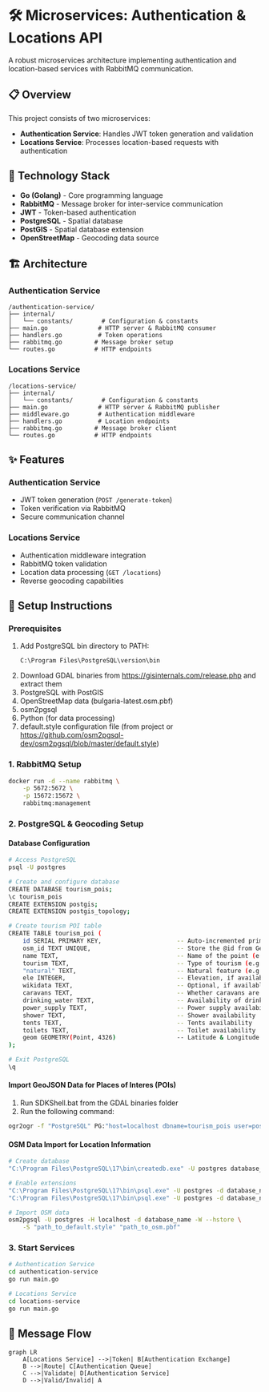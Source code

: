 # 🛠️ Microservices: Authentication & Locations API

A robust microservices architecture implementing authentication and location-based services with RabbitMQ communication.

## 📋 Overview

This project consists of two microservices:

- **Authentication Service**: Handles JWT token generation and validation
- **Locations Service**: Processes location-based requests with authentication

## 🚀 Technology Stack

- **Go (Golang)** - Core programming language
- **RabbitMQ** - Message broker for inter-service communication
- **JWT** - Token-based authentication
- **PostgreSQL** - Spatial database
- **PostGIS** - Spatial database extension
- **OpenStreetMap** - Geocoding data source

## 🏗️ Architecture

### Authentication Service
```
/authentication-service/
├── internal/
│   └── constants/        # Configuration & constants
├── main.go              # HTTP server & RabbitMQ consumer
├── handlers.go          # Token operations
├── rabbitmq.go         # Message broker setup
└── routes.go           # HTTP endpoints
```

### Locations Service
```
/locations-service/
├── internal/
│   └── constants/        # Configuration & constants
├── main.go              # HTTP server & RabbitMQ publisher
├── middleware.go        # Authentication middleware
├── handlers.go          # Location endpoints
├── rabbitmq.go         # Message broker client
└── routes.go           # HTTP endpoints
```

## ✨ Features

### Authentication Service
- JWT token generation (`POST /generate-token`)
- Token verification via RabbitMQ
- Secure communication channel

### Locations Service
- Authentication middleware integration
- RabbitMQ token validation
- Location data processing (`GET /locations`)
- Reverse geocoding capabilities

## 🚀 Setup Instructions

### Prerequisites
1. Add PostgreSQL bin directory to PATH:
   ```
   C:\Program Files\PostgreSQL\version\bin
   ```
2. Download GDAL binaries from https://gisinternals.com/release.php and extract them
3. PostgreSQL with PostGIS
4. OpenStreetMap data (bulgaria-latest.osm.pbf)
5. osm2pgsql
6. Python (for data processing)
7. default.style configuration file (from project or https://github.com/osm2pgsql-dev/osm2pgsql/blob/master/default.style)

### 1. RabbitMQ Setup
```bash
docker run -d --name rabbitmq \
    -p 5672:5672 \
    -p 15672:15672 \
    rabbitmq:management
```

### 2. PostgreSQL & Geocoding Setup

#### Database Configuration
```bash
# Access PostgreSQL
psql -U postgres

# Create and configure database
CREATE DATABASE tourism_pois;
\c tourism_pois
CREATE EXTENSION postgis;
CREATE EXTENSION postgis_topology;

# Create tourism POI table
CREATE TABLE tourism_poi (
    id SERIAL PRIMARY KEY,                     -- Auto-incremented primary key
    osm_id TEXT UNIQUE,                        -- Store the @id from GeoJSON
    name TEXT,                                 -- Name of the point (e.g., Kavatsi, Strinava)
    tourism TEXT,                              -- Type of tourism (e.g., camp_site)
    "natural" TEXT,                            -- Natural feature (e.g., peak)
    ele INTEGER,                               -- Elevation, if available
    wikidata TEXT,                             -- Optional, if available
    caravans TEXT,                             -- Whether caravans are available
    drinking_water TEXT,                       -- Availability of drinking water
    power_supply TEXT,                         -- Power supply availability
    shower TEXT,                               -- Shower availability
    tents TEXT,                                -- Tents availability
    toilets TEXT,                              -- Toilet availability
    geom GEOMETRY(Point, 4326)                 -- Latitude & Longitude
);

# Exit PostgreSQL
\q
```

#### Import GeoJSON Data for Places of Interes (POIs)
1. Run SDKShell.bat from the GDAL binaries folder
2. Run the following command:
```bash
ogr2ogr -f "PostgreSQL" PG:"host=localhost dbname=tourism_pois user=postgres password=admin123" "path_to_your_exported_geojson_file.geojson" -nln tourism_pois
```

#### OSM Data Import for Location Information
```bash
# Create database
"C:\Program Files\PostgreSQL\17\bin\createdb.exe" -U postgres database_name

# Enable extensions
"C:\Program Files\PostgreSQL\17\bin\psql.exe" -U postgres -d database_name -c "CREATE EXTENSION postgis;"
"C:\Program Files\PostgreSQL\17\bin\psql.exe" -U postgres -d database_name -c "CREATE EXTENSION hstore;"

# Import OSM data
osm2pgsql -U postgres -H localhost -d database_name -W --hstore \
    -S "path_to_default.style" "path_to_osm.pbf"
```

### 3. Start Services

```bash
# Authentication Service
cd authentication-service
go run main.go

# Locations Service
cd locations-service
go run main.go
```

## 🔄 Message Flow

```mermaid
graph LR
    A[Locations Service] -->|Token| B[Authentication Exchange]
    B -->|Route| C[Authentication Queue]
    C -->|Validate| D[Authentication Service]
    D -->|Valid/Invalid| A
```
